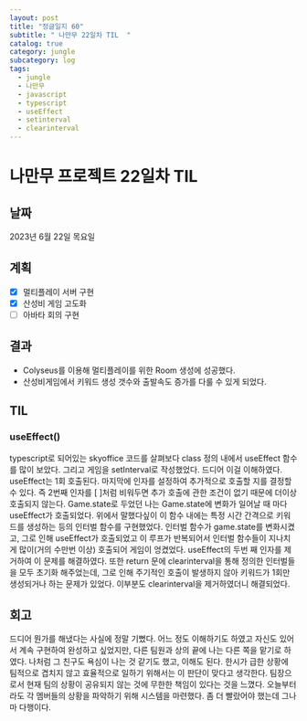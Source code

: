 ```yaml
---
layout: post
title: "정글일지 60"
subtitle: " 나만무 22일차 TIL  "
catalog: true
category: jungle
subcategory: log
tags:
  - jungle
  - 나만무
  - javascript
  - typescript
  - useEffect
  - setinterval
  - clearinterval
---
```


# 나만무 프로젝트 22일차 TIL

## 날짜

2023년 6월 22일 목요일

## 계획

- [x] 멀티플레이 서버 구현
- [x] 산성비 게임 고도화
- [ ] 아바타 회의 구현

## 결과

- Colyseus를 이용해 멀티플레이를 위한 Room 생성에 성공했다.
- 산성비게임에서 키워드 생성 갯수와 출발속도 증가를 다룰 수 있게 되었다.

## TIL

### useEffect()

typescript로 되어있는 skyoffice 코드를 살펴보다 class 정의 내에서 useEffect 함수를 많이 보았다. 그리고 게임을 setInterval로 작성했었다. 드디어 이걸 이해하였다. useEffect는 1회 호출된다. 마지막에 인자를 설정하여 추가적으로 호출할 지를 결정할 수 있다. 즉 2번째 인자를 [ ]처럼 비워두면 추가 호출에 관한 조건이 없기 때문에 더이상 호출되지 않는다. Game.state로 두었던 나는 Game.state에 변화가 일어날 때 마다 useEffect가 호출되었다. 위에서 말했다싶이 이 함수 내에는 특정 시간 간격으로 키워드를 생성하는 등의 인터벌 함수를 구현했었다. 인터벌 함수가 game.state를 변화시켰고, 그로 인해 useEffect가 호출되었고 이 루프가 반복되어서 인터벌 함수들이 지나치게 많이(거의 수만번 이상) 호출되어 게임이 엉켰었다. useEffect의 두번 째 인자를 제거하여 이 문제를 해결하였다. 또한 return 문에 clearinterval을 통해 정의한 인터벌들을 모두 초기화 해주었는데, 그로 인해 주기적인 호출이 발생하지 않아 키워드가 1회만 생성되거나 하는 문제가 있었다. 이부분도 clearinterval을 제거하였더니 해결되었다.

## 회고

드디어 뭔가를 해냈다는 사실에 정말 기뻤다. 어느 정도 이해하기도 하였고 자신도 있어서 계속 구현하여 완성하고 싶었지만, 다른 팀원과 상의 끝에 나는 다른 쪽을 맡기로 하였다. 나처럼 그 친구도 욕심이 나는 것 같기도 했고, 이해도 된다. 한시가 급한 상황에 팀적으로 겹치지 않고 효율적으로 일하기 위해서는 이 판단이 맞다고 생각한다. 팀장으로서 현재 팀의 상황이 공유되지 않는 것에 무한한 책임이 있다는 것을 느꼈다. 오늘부터라도 각 멤버들의 상황을 파악하기 위해 시스템을 마련했다. 좀 더 빨랐어야 했는데 그나마 다행이다.
